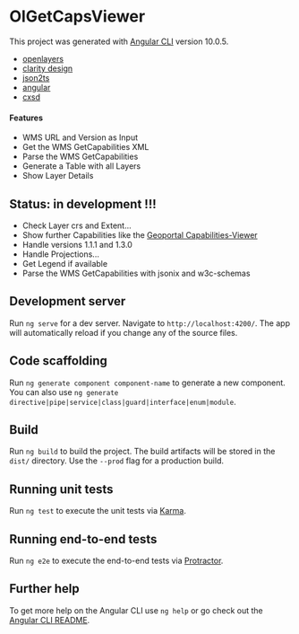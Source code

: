# OlGetCapsViewer

This project was generated with [Angular CLI](https://github.com/angular/angular-cli) version 10.0.5.

- [openlayers](http://openlayers.org)
- [clarity design](https://clarity.design)
- [json2ts](http://json2ts.com/)
- [angular](https://angular.io)
- [cxsd](https://www.npmjs.com/package/cxsd)


#### Features
* WMS URL and Version as Input
* Get the WMS GetCapabilities XML
* Parse the WMS GetCapabilities
* Generate a Table with all Layers
* Show Layer Details

## Status: in development !!!
* Check Layer crs and Extent...
* Show further Capabilities like the [Geoportal Capabilities-Viewer](https://geoportal.bayern.de/getcapabilities)
* Handle versions 1.1.1 and 1.3.0
* Handle Projections...
* Get Legend if available
* Parse the WMS GetCapabilities with jsonix and w3c-schemas


## Development server

Run `ng serve` for a dev server. Navigate to `http://localhost:4200/`. The app will automatically reload if you change any of the source files.

## Code scaffolding

Run `ng generate component component-name` to generate a new component. You can also use `ng generate directive|pipe|service|class|guard|interface|enum|module`.

## Build

Run `ng build` to build the project. The build artifacts will be stored in the `dist/` directory. Use the `--prod` flag for a production build.

## Running unit tests

Run `ng test` to execute the unit tests via [Karma](https://karma-runner.github.io).

## Running end-to-end tests

Run `ng e2e` to execute the end-to-end tests via [Protractor](http://www.protractortest.org/).

## Further help

To get more help on the Angular CLI use `ng help` or go check out the [Angular CLI README](https://github.com/angular/angular-cli/blob/master/README.md).
